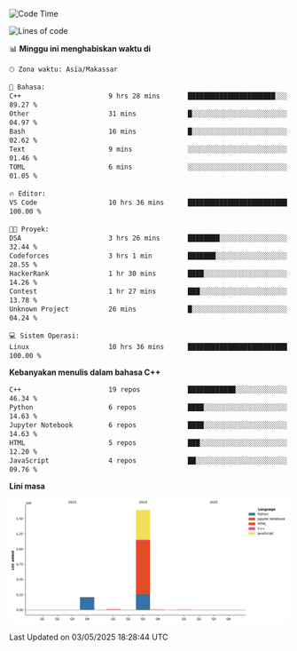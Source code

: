 <!--START_SECTION:waka-->
![Code Time](http://img.shields.io/badge/Code%20Time-188%20hrs%2054%20mins-blue)

![Lines of code](https://img.shields.io/badge/Sejak%20Hello%20World%20aku%20telah%20menulis-1.9%20million%20baris%20kode-blue)

📊 **Minggu ini menghabiskan waktu di** 

```text
🕑︎ Zona waktu: Asia/Makassar

💬 Bahasa: 
C++                      9 hrs 28 mins       ██████████████████████░░░   89.27 % 
Other                    31 mins             █░░░░░░░░░░░░░░░░░░░░░░░░   04.97 % 
Bash                     16 mins             █░░░░░░░░░░░░░░░░░░░░░░░░   02.62 % 
Text                     9 mins              ░░░░░░░░░░░░░░░░░░░░░░░░░   01.46 % 
TOML                     6 mins              ░░░░░░░░░░░░░░░░░░░░░░░░░   01.05 % 

🔥 Editor: 
VS Code                  10 hrs 36 mins      █████████████████████████   100.00 % 

🐱‍💻 Proyek: 
DSA                      3 hrs 26 mins       ████████░░░░░░░░░░░░░░░░░   32.44 % 
Codeforces               3 hrs 1 min         ███████░░░░░░░░░░░░░░░░░░   28.55 % 
HackerRank               1 hr 30 mins        ████░░░░░░░░░░░░░░░░░░░░░   14.26 % 
Contest                  1 hr 27 mins        ███░░░░░░░░░░░░░░░░░░░░░░   13.78 % 
Unknown Project          26 mins             █░░░░░░░░░░░░░░░░░░░░░░░░   04.24 % 

💻 Sistem Operasi: 
Linux                    10 hrs 36 mins      █████████████████████████   100.00 % 
```

**Kebanyakan menulis dalam bahasa C++** 

```text
C++                      19 repos            ████████████░░░░░░░░░░░░░   46.34 % 
Python                   6 repos             ████░░░░░░░░░░░░░░░░░░░░░   14.63 % 
Jupyter Notebook         6 repos             ████░░░░░░░░░░░░░░░░░░░░░   14.63 % 
HTML                     5 repos             ███░░░░░░░░░░░░░░░░░░░░░░   12.20 % 
JavaScript               4 repos             ██░░░░░░░░░░░░░░░░░░░░░░░   09.76 % 
```



**Lini masa**

![Lines of Code chart](https://raw.githubusercontent.com/yusuf601/yusuf601/main/assets/bar_graph.png)


 Last Updated on 03/05/2025 18:28:44 UTC
<!--END_SECTION:waka-->
